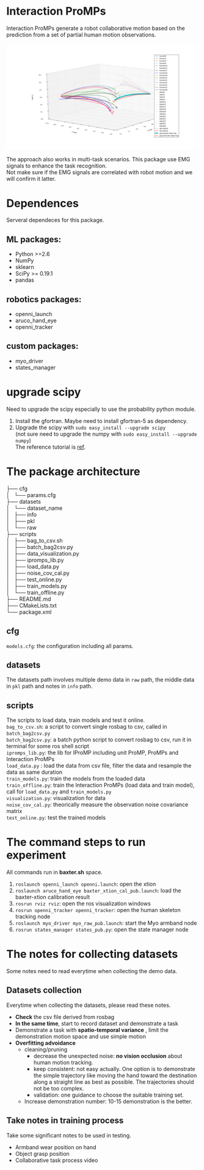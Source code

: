 # Interaction ProMPs  
Interaction ProMPs generate a robot collaborative motion based on the prediction from a set of partial human motion observations. 

![generalization](./docs/media/generalization.png  "generalization.png")

The approach also works in multi-task scenarios. This package use EMG signals to enhance the task recognition.   
Not make sure if the EMG signals are correlated with robot motion and we will confirm it latter. 


# Dependences
Serveral dependeces for this package. 
## ML packages: 

 - Python >=2.6
 - NumPy
 - sklearn
 - SciPy >= 0.19.1
 - pandas

## robotics packages: 

 - openni_launch
 - aruco_hand_eye
 - openni_tracker


## custom packages: 
 - myo_driver
 - states_manager


# upgrade scipy
Need to upgrade the scipy especially to use the probability python module.   
1. Install the gfortran. Maybe need to install gfortran-5 as dependency.  
2. Upgrade the scipy with `sudo easy_install --upgrade scipy`  
(not sure need to upgrade the numpy with `sudo easy_install --upgrade numpy`)  
The reference tutorial is [ref](https://askubuntu.com/questions/682825/how-to-update-to-the-latest-numpy-and-scipy-on-ubuntu-14-04lts).  


# The package architecture  
├── cfg  
│   └── params.cfg  
├── datasets  
│   └── dataset_name  
│       ├── info  
│       ├── pkl  
│       └── raw  
├── scripts  
│   ├── bag_to_csv.sh  
│   ├── batch_bag2csv.py  
│   ├── data_visualization.py  
│   ├── ipromps_lib.py  
│   ├── load_data.py  
│   ├── noise_cov_cal.py  
│   ├── test_online.py  
│   ├── train_models.py  
│   └── train_offline.py  
├── README.md  
├── CMakeLists.txt  
└── package.xml  


## cfg
`models.cfg`: the configuration including all params.

## datasets
The datasets path involves multiple demo data in `raw` path, the middle data in `pkl` path and notes in `info` path. 

## scripts
The scripts to load data, train models and test it online.  
`bag_to_csv.sh`: a script to convert single rosbag to csv, called in `batch_bag2csv.py`  
`batch_bag2csv.py`: a batch python script to convert rosbag to csv, run it in terminal for some ros shell script  
`ipromps_lib.py`: the lib for IProMP including unit ProMP, ProMPs and Interaction ProMPs  
`load_data.py` : load the data from csv file, filter the data and resample the data as same duration  
`train_models.py`: train the models from the loaded data  
`train_offline.py`: train the Interaction ProMPs (load data and train model), call for `load_data.py` and `train_models.py`  
`visualization.py`: visualization for data  
`noise_cov_cal.py`: theorically measure the observation noise covariance matrix  
`test_online.py`: test the trained models  


# The command steps to run experiment
All commands run in **baxter.sh** space.  
1. `roslaunch openni_launch openni.launch`: open the xtion  
2. `roslaunch aruco_hand_eye baxter_xtion_cal_pub.launch`: load the baxter-xtion calibration result  
3. `rosrun rviz rviz`: open the ros visualization windows  
4. `rosrun openni_tracker openni_tracker`: open the human skeleton tracking node  
5. `roslaunch myo_driver myo_raw_pub.launch`: start the Myo armband node  
6. `rosrun states_manager states_pub.py`: open the state manager node  


# The notes for collecting datasets
Some notes need to read everytime when collecting the demo data. 

## Datasets collection
Everytime when collecting the datasets, please read these notes.   

 - **Check** the csv file derived from rosbag  
 - **In the same time**, start to record dataset and demonstrate a task  
 - Demonstrate a task with **spatio-temporal variance** , limit the demonstration motion space and use simple motion  
 - **Overfitting advoidance**  
    - cleaning/pruning  
        - decrease the unexpected noise: **no vision occlusion** about human motion tracking.  
        - keep consistent: not easy actually. One option is to demonstrate the simple trajectory like moving the hand toward the destination along a straight line as best as possible. The trajectories should not be too complex.  
        - validation: one guidance to choose the suitable training set.  
    - Increase demonstration number: 10-15 demonstration is the better.
    
## Take notes in training process
Take some significant notes to be used in testing.  

 - Armband wear position on hand  
 - Object grasp position  
 - Collaborative task process video  

